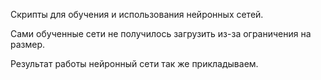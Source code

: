 Скрипты для обучения и использования нейронных сетей.

Сами обученные сети не получилось загрузить из-за ограничения на размер.

Результат работы нейронный сети так же прикладываем.
